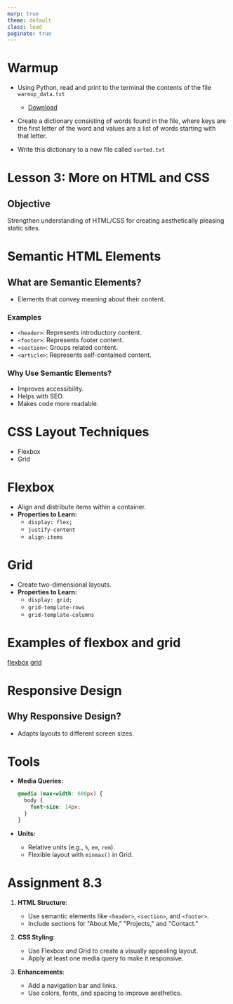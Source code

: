 ```yaml
---
marp: true
theme: default
class: lead
paginate: true
---
```


<!-- headingDivider: 1 -->
<!-- backgroundColor: black -->
<!-- class: invert -->

# Warmup

- Using Python, read and print to the terminal the contents of the file `warmup_data.txt`
  - [Download](https://whlapinel.github.io/courses/python-ii-programming-honors/unit-8/lesson-8.3/files/warmup_data.txt)

- Create a dictionary consisting of words found in the file, where keys are the first letter of the word and values are a list of words starting with that letter.

- Write this dictionary to a new file called `sorted.txt`

# Lesson 3: More on HTML and CSS

## Objective

Strengthen understanding of HTML/CSS for creating aesthetically pleasing static sites.

# Semantic HTML Elements

## What are Semantic Elements?

- Elements that convey meaning about their content.

### Examples

- `<header>`: Represents introductory content.
- `<footer>`: Represents footer content.
- `<section>`: Groups related content.
- `<article>`: Represents self-contained content.

### Why Use Semantic Elements?

- Improves accessibility.
- Helps with SEO.
- Makes code more readable.

# CSS Layout Techniques

- Flexbox
- Grid

# Flexbox

- Align and distribute items within a container.
- **Properties to Learn:**
  - `display: flex;`
  - `justify-content`
  - `align-items`

# Grid

- Create two-dimensional layouts.
- **Properties to Learn:**
  - `display: grid;`
  - `grid-template-rows`
  - `grid-template-columns`

# Examples of flexbox and grid

[flexbox](https://whlapinel.github.io/courses/python-ii-programming-honors/unit-8/lesson-8.3/files/flex.html)
[grid](https://whlapinel.github.io/courses/python-ii-programming-honors/unit-8/lesson-8.3/files/grid.html)

# Responsive Design

## Why Responsive Design?

- Adapts layouts to different screen sizes.

# Tools

- **Media Queries:**

  ```css
  @media (max-width: 600px) {
    body {
      font-size: 14px;
    }
  }
  ```

- **Units:**
  - Relative units (e.g., `%`, `em`, `rem`).
  - Flexible layout with `minmax()` in Grid.

# Assignment 8.3

1. **HTML Structure**:
   - Use semantic elements like `<header>`, `<section>`, and `<footer>`.
   - Include sections for "About Me," "Projects," and "Contact."

2. **CSS Styling**:
   - Use Flexbox *and* Grid to create a visually appealing layout.
   - Apply at least one media query to make it responsive.

3. **Enhancements**:
   - Add a navigation bar and links.
   - Use colors, fonts, and spacing to improve aesthetics.

